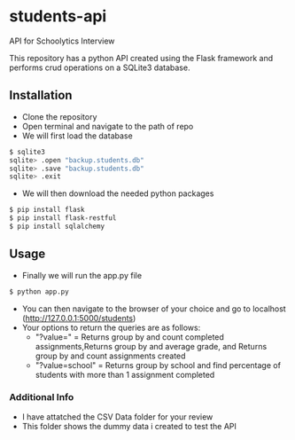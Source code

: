 # students-api
API for Schoolytics Interview

This repository has a python API created using the Flask framework and performs crud operations on a SQLite3 database.

## Installation
  - Clone the repository
  - Open terminal and navigate to the path of repo
  - We will first load the database
```bash
$ sqlite3
sqlite> .open "backup.students.db"
sqlite> .save "backup.students.db"
sqlite> .exit
```
  - We will then download the needed python packages
```bash
$ pip install flask
$ pip install flask-restful
$ pip install sqlalchemy
```

## Usage
  - Finally we will run the app.py file
```bash
$ python app.py
```
  - You can then navigate to the browser of your choice and go to localhost (http://127.0.0.1:5000/students)
  - Your options to return the queries are as follows:
     - "?value=<value>" = Returns group by <value> and count completed assignments,Returns group by <value> and average grade, and Returns group by <value> and count assignments created
     - "?value=school" = Returns group by school and find percentage of students with more than 1 assignment completed

### Additional Info

  - I have attatched the CSV Data folder for your review
  - This folder shows the dummy data i created to test the API
